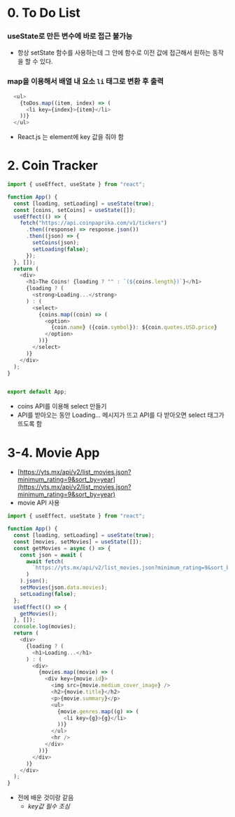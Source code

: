 # 0. To Do List
### useState로 만든 변수에 바로 접근 불가능
- 항상 setState 함수를 사용하는데 그 안에 함수로 이전 값에 접근해서 원하는 동작을 할 수 있다.
### map을 이용해서 배열 내 요소 `li` 태그로 변환 후 출력
```js
  <ul>
	{toDos.map((item, index) => (
	  <li key={index}>{item}</li>
	))}
  </ul>
```
- React.js 는 element에 key 값을 줘야 함
# 2. Coin Tracker
```js
import { useEffect, useState } from "react";

function App() {
  const [loading, setLoading] = useState(true);
  const [coins, setCoins] = useState([]);
  useEffect(() => {
    fetch("https://api.coinpaprika.com/v1/tickers")
      .then((response) => response.json())
      .then((json) => {
        setCoins(json);
        setLoading(false);
      });
  }, []);
  return (
    <div>
      <h1>The Coins! {loading ? "" : `(${coins.length})`}</h1>
      {loading ? (
        <strong>Loading...</strong>
      ) : (
        <select>
          {coins.map((coin) => (
            <option>
              {coin.name} ({coin.symbol}): ${coin.quotes.USD.price}
            </option>
          ))}
        </select>
      )}
    </div>
  );
}


export default App;
```
- coins API를 이용해 select 만들기
- API를 받아오는 동안 Loading... 메시지가 뜨고 API를 다 받아오면 select 태그가 뜨도록 함
# 3-4. Movie App
- [https://yts.mx/api/v2/list_movies.json?minimum_rating=9&sort_by=year](https://yts.mx/api/v2/list_movies.json?minimum_rating=9&sort_by=year)
- movie API 사용
```js
import { useEffect, useState } from "react";

function App() {
  const [loading, setLoading] = useState(true);
  const [movies, setMovies] = useState([]);
  const getMovies = async () => {
    const json = await (
      await fetch(
        `https://yts.mx/api/v2/list_movies.json?minimum_rating=9&sort_by=year`
      )
    ).json();
    setMovies(json.data.movies);
    setLoading(false);
  };
  useEffect(() => {
    getMovies();
  }, []);
  console.log(movies);
  return (
    <div>
      {loading ? (
        <h1>Loading...</h1>
      ) : (
        <div>
          {movies.map((movie) => (
            <div key={movie.id}>
              <img src={movie.medium_cover_image} />
              <h2>{movie.title}</h2>
              <p>{movie.summary}</p>
              <ul>
                {movie.genres.map((g) => (
                  <li key={g}>{g}</li>
                ))}
              </ul>
              <hr />
            </div>
          ))}
        </div>
      )}
    </div>
  );
}
```
- 전에 배운 것이랑 같음
	- *key값 필수 조심*